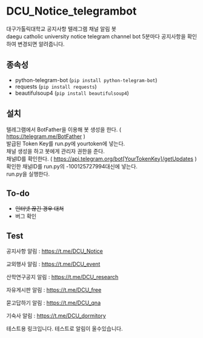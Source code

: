 # DCU_Notice_telegrambot
 대구가톨릭대학교 공지사항 텔레그램 채널 알림 봇  
 daegu catholic university notice telegram channel bot
 5분마다 공지사항을 확인하여 변경되면 알려줍니다.

## 종속성

* python-telegram-bot (`pip install python-telegram-bot`)
* requests (`pip install requests`)
* beautifulsoup4 (`pip install beautifulsoup4`)

## 설치
 텔레그램에서 BotFather을 이용해 봇 생성을 한다. ( https://telegram.me/BotFather )  
 발급된 Token Key를 run.py에 yourtoken에 넣는다.  
 채널 생성을 하고 봇에게 관리자 권한을 준다.  
 채널ID를 확인한다. ( https://api.telegram.org/bot[YourTokenKey]/getUpdates )  
 확인한 채널ID를 run.py의 -100125727994대신에 넣는다.  
 run.py을 실행한다.  
 
 ## To-do
 * ~~인터넷 끊긴 경우 대처~~
 * 버그 확인
 
 ## Test
공지사항 알림 : https://t.me/DCU_Notice

교외행사 알림 : https://t.me/DCU_event

산학연구공지 알림 : https://t.me/DCU_research

자유게시판 알림 : https://t.me/DCU_free

묻고답하기 알림 : https://t.me/DCU_qna

기숙사 알림 : https://t.me/DCU_dormitory

 테스트용 링크입니다. 테스트로 알림이 올수있습니다.
